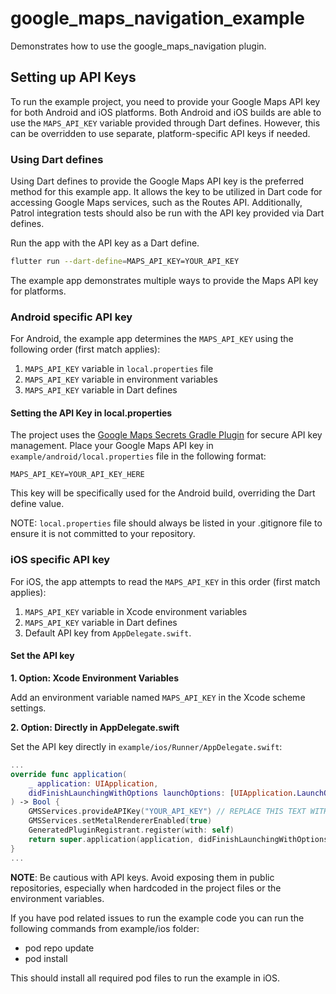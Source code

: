 # google_maps_navigation_example

Demonstrates how to use the google_maps_navigation plugin.

## Setting up API Keys

To run the example project, you need to provide your Google Maps API key for both Android and iOS platforms.
Both Android and iOS builds are able to use the `MAPS_API_KEY` variable provided through Dart defines.
However, this can be overridden to use separate, platform-specific API keys if needed.

### Using Dart defines

Using Dart defines to provide the Google Maps API key is the preferred method for this example app. It allows the key to be utilized in Dart code for accessing Google Maps services, such as the Routes API. Additionally, Patrol integration tests should also be run with the API key provided via Dart defines.

Run the app with the API key as a Dart define.
```bash
flutter run --dart-define=MAPS_API_KEY=YOUR_API_KEY
```

The example app demonstrates multiple ways to provide the Maps API key for platforms.

### Android specific API key

For Android, the example app determines the `MAPS_API_KEY` using the following order (first match applies):
1. `MAPS_API_KEY` variable in `local.properties` file
2. `MAPS_API_KEY` variable in environment variables
3. `MAPS_API_KEY` variable in Dart defines

#### Setting the API Key in local.properties
The project uses the [Google Maps Secrets Gradle Plugin](https://developers.google.com/maps/documentation/android-sdk/secrets-gradle-plugin) for secure API key management. Place your Google Maps API key in `example/android/local.properties` file in the following format:

```text
MAPS_API_KEY=YOUR_API_KEY_HERE
```

This key will be specifically used for the Android build, overriding the Dart define value.

NOTE: `local.properties` file should always be listed in your .gitignore file to ensure it is not committed to your repository.

### iOS specific API key

For iOS, the app attempts to read the `MAPS_API_KEY` in this order (first match applies):

1. `MAPS_API_KEY` variable in Xcode environment variables
2. `MAPS_API_KEY` variable in Dart defines
3. Default API key from `AppDelegate.swift`.

#### Set the API key

**1. Option: Xcode Environment Variables**

Add an environment variable named `MAPS_API_KEY` in the Xcode scheme settings.

**2. Option: Directly in AppDelegate.swift**

Set the API key directly in `example/ios/Runner/AppDelegate.swift`:

```swift
...
override func application(
    _ application: UIApplication,
    didFinishLaunchingWithOptions launchOptions: [UIApplication.LaunchOptionsKey: Any]?
) -> Bool { 
    GMSServices.provideAPIKey("YOUR_API_KEY") // REPLACE THIS TEXT WITH YOUR API KEY
    GMSServices.setMetalRendererEnabled(true)
    GeneratedPluginRegistrant.register(with: self)
    return super.application(application, didFinishLaunchingWithOptions: launchOptions)
}
...
```

**NOTE**: Be cautious with API keys. Avoid exposing them in public repositories, especially when hardcoded in the project files or the environment variables.

If you have pod related issues to run the example code you can run the following commands from example/ios folder:
 - pod repo update
 - pod install

This should install all required pod files to run the example in iOS.